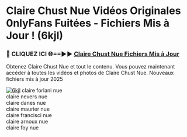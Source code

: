 # Claire Chust Nue Vidéos Originales 0nlyFans Fuitées - Fichiers Mis à Jour ! (6kjl)

<h3>🔴 CLIQUEZ ICI 🌐==►► <a href="https://tinyurl.com/2pmr4ezf" rel="nofollow">Claire Chust Nue Fichiers Mis à Jour</a></h3>

Obtenez Claire Chust Nue et tout le contenu. Vous pouvez maintenant accéder à toutes les vidéos et photos de Claire Chust Nue. Nouveaux fichiers mis à jour 2025

[![6kjl](https://i.imgur.com/6SNvagu.gif)](https://tinyurl.com/2pmr4ezf)
claire forlani nue<br>
claire nevers nue<br>
claire danes nue<br>
claire maurier nue<br>
claire francisci nue<br>
claire arnoux nue<br>
claire foy nue